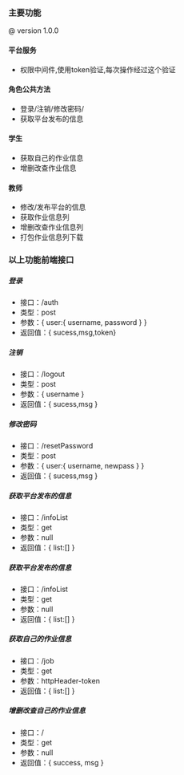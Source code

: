 

### 主要功能
@ version 1.0.0
#### 平台服务
- 权限中间件,使用token验证,每次操作经过这个验证
#### 角色公共方法
- 登录/注销/修改密码/
- 获取平台发布的信息
#### 学生
- 获取自己的作业信息
- 增删改查作业信息
#### 教师
- 修改/发布平台的信息
- 获取作业信息列
- 增删改查作业信息列
- 打包作业信息列下载


### 以上功能前端接口
##### 登录
- 接口：/auth
- 类型：post
- 参数：{ user:{ username, password } }
- 返回值：{ sucess,msg,token}
##### 注销
- 接口：/logout
- 类型：post
- 参数：{ username }
- 返回值：{ sucess,msg }
##### 修改密码
- 接口：/resetPassword
- 类型：post
- 参数：{ user:{ username, newpass } }
- 返回值：{ sucess,msg }

##### 获取平台发布的信息
- 接口：/infoList
- 类型：get
- 参数：null
- 返回值：{ list:[] }
##### 获取平台发布的信息
- 接口：/infoList
- 类型：get
- 参数：null
- 返回值：{ list:[] }
##### 获取自己的作业信息
- 接口：/job
- 类型：get
- 参数：httpHeader-token
- 返回值：{ list:[] }

##### 增删改查自己的作业信息
- 接口：/
- 类型：get
- 参数：null
- 返回值：{ success, msg }
